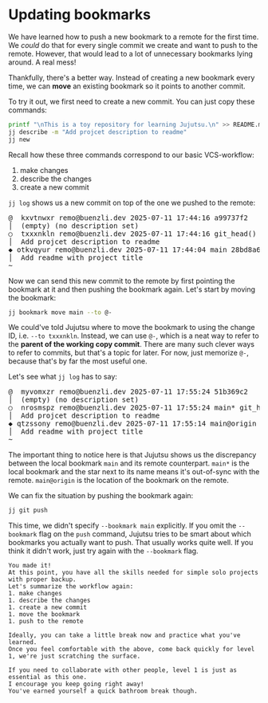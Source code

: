 # Updating bookmarks

We have learned how to push a new bookmark to a remote for the first time.
We _could_ do that for every single commit we create and want to push to the remote.
However, that would lead to a lot of unnecessary bookmarks lying around.
A real mess!

Thankfully, there's a better way.
Instead of creating a new bookmark every time, we can **move** an existing bookmark so it points to another commit.

To try it out, we first need to create a new commit.
You can just copy these commands:

```sh
printf "\nThis is a toy repository for learning Jujutsu.\n" >> README.md
jj describe -m "Add projcet description to readme"
jj new
```

Recall how these three commands correspond to our basic VCS-workflow:
1. make changes
1. describe the changes
1. create a new commit

`jj log` shows us a new commit on top of the one we pushed to the remote:

<!-- generated by aha script -->
<pre class="aha">
<span class="bold "></span><span class="bold green ">@</span>  <span class="bold "></span><span class="bold highlighted purple ">k</span><span class="bold highlighted dimgray ">xvtnwxr</span><span class="bold "> </span><span class="bold yellow ">remo@buenzli.dev</span><span class="bold "> </span><span class="bold highlighted cyan ">2025-07-11 17:44:16</span><span class="bold "> </span><span class="bold highlighted blue ">a</span><span class="bold highlighted dimgray ">99737f2</span><span class="bold "></span>
│  <span class="bold "></span><span class="bold highlighted green ">(empty)</span><span class="bold "> </span><span class="bold highlighted green ">(no description set)</span><span class="bold "></span>
○  <span class="bold "></span><span class="bold purple ">t</span><span class="highlighted dimgray ">xxxnkln</span> <span class="yellow ">remo@buenzli.dev</span> <span class="cyan ">2025-07-11 17:44:16</span> <span class="green ">git_head()</span> <span class="bold "></span><span class="bold blue ">23</span><span class="highlighted dimgray ">2d89bf</span>
│  Add projcet description to readme
<span class="bold "></span><span class="bold highlighted cyan ">◆</span> <span class="bold "></span><span class="bold purple ">o</span><span class="highlighted dimgray ">tkvqyur</span> <span class="yellow ">remo@buenzli.dev</span> <span class="cyan ">2025-07-11 17:44:04</span> <span class="purple ">main</span> <span class="bold "></span><span class="bold blue ">28</span><span class="highlighted dimgray ">bd8a65</span>
│  Add readme with project title
~
</pre>

Now we can send this new commit to the remote by first pointing the bookmark at it and then pushing the bookmark again.
Let's start by moving the bookmark:

```sh
jj bookmark move main --to @-
```

We could've told Jujutsu where to move the bookmark to using the change ID, i.e. `--to txxxnkln`.
Instead, we can use `@-`, which is a neat way to refer to the **parent of the working copy commit**.
There are many such clever ways to refer to commits, but that's a topic for later.
For now, just memorize `@-`, because that's by far the most useful one.

Let's see what `jj log` has to say:

<!-- generated by aha script -->
<pre class="aha">
<span class="bold "></span><span class="bold green ">@</span>  <span class="bold "></span><span class="bold highlighted purple ">m</span><span class="bold highlighted dimgray ">yvomxzr</span><span class="bold "> </span><span class="bold yellow ">remo@buenzli.dev</span><span class="bold "> </span><span class="bold highlighted cyan ">2025-07-11 17:55:24</span><span class="bold "> </span><span class="bold highlighted blue ">5</span><span class="bold highlighted dimgray ">1b369c2</span><span class="bold "></span>
│  <span class="bold "></span><span class="bold highlighted green ">(empty)</span><span class="bold "> </span><span class="bold highlighted green ">(no description set)</span><span class="bold "></span>
○  <span class="bold "></span><span class="bold purple ">n</span><span class="highlighted dimgray ">rosmspz</span> <span class="yellow ">remo@buenzli.dev</span> <span class="cyan ">2025-07-11 17:55:24</span> <span class="purple ">main*</span> <span class="green ">git_head()</span> <span class="bold "></span><span class="bold blue ">c</span><span class="highlighted dimgray ">59322ad</span>
│  Add projcet description to readme
<span class="bold "></span><span class="bold highlighted cyan ">◆</span> <span class="bold "></span><span class="bold purple ">q</span><span class="highlighted dimgray ">tzssony</span> <span class="yellow ">remo@buenzli.dev</span> <span class="cyan ">2025-07-11 17:55:14</span> <span class="purple ">main@origin</span> <span class="bold "></span><span class="bold blue ">3</span><span class="highlighted dimgray ">812d571</span>
│  Add readme with project title
~
</pre>

The important thing to notice here is that Jujutsu shows us the discrepancy between the local bookmark `main` and its remote counterpart.
`main*` is the local bookmark and the star next to its name means it's out-of-sync with the remote.
`main@origin` is the location of the bookmark on the remote.

We can fix the situation by pushing the bookmark again:

```sh
jj git push
```

This time, we didn't specify `--bookmark main` explicitly.
If you omit the `--bookmark` flag on the `push` command, Jujutsu tries to be smart about which bookmarks you actually want to push.
That usually works quite well.
If you think it didn't work, just try again with the `--bookmark` flag.

```admonish success title="You completed Level 0 🎉"
You made it!
At this point, you have all the skills needed for simple solo projects with proper backup.
Let's summarize the workflow again:
1. make changes
1. describe the changes
1. create a new commit
1. move the bookmark
1. push to the remote

Ideally, you can take a little break now and practice what you've learned.
Once you feel comfortable with the above, come back quickly for level 1, we're just scratching the surface.

If you need to collaborate with other people, level 1 is just as essential as this one.
I encourage you keep going right away!
You've earned yourself a quick bathroom break though.
```

